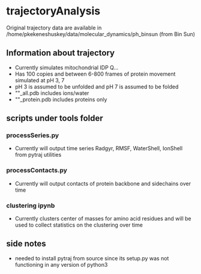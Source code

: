# trajectoryAnalysis
Original trajectory data are available in 
 /home/pkekeneshuskey/data/molecular_dynamics/ph_binsun
 (from Bin Sun)

## Information about trajectory
- Currently simulates mitochondrial IDP Q...
- Has 100 copies and between 6-800 frames of protein movement simulated at pH 3, 7
- pH 3 is assumed to be unfolded and pH 7 is assumed to be folded
- ""_all.pdb includes ions/water
- ""_protein.pdb includes proteins only

## scripts under tools folder
### processSeries.py
- Currently will output time series Radgyr, RMSF, WaterShell, IonShell from pytraj utilities

### processContacts.py
- Currently will output contacts of protein backbone and sidechains over time

### clustering ipynb
- Currently clusters center of masses for amino acid residues and will be used to collect statistics on the clustering over time

## side notes
- needed to install pytraj from source since its setup.py was not functioning in any version of python3
